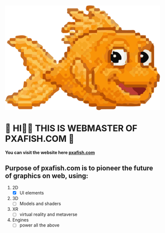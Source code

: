 
<!-- this is the cover image -->
![cover image for pxafish.com](pxafish.png)
#  :blowfish:  HI👋🏻 THIS IS WEBMASTER OF **PXAFISH.COM**  :blowfish:

#### You can visit the website here [pxafish.com](https://pxafish.com/)

## Purpose of pxafish.com is to pioneer the future of graphics on web, using:
1. 2D
      - [x] UI elements
2. 3D
      - [ ] Models and shaders
3. XR
      - [ ] virtual reality and metaverse
4. Engines
      - [ ] power all the above
